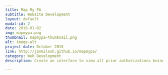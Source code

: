 ```yaml
---
title: Map My PA
subtitle: Website Development
layout: default
modal-id: 2
date: 2016-01-02
img: mapmypa.png
thumbnail: mapmypa-thumbnail.png
alt: image-alt
project-date: October 2015
link: http://janmilosh.github.io/mapmypa/
category: Web Development
description: Create an interface to view all prior authorizations being created through CoverMyMeds' systems in real time, to be displayed on a map.

---
```


